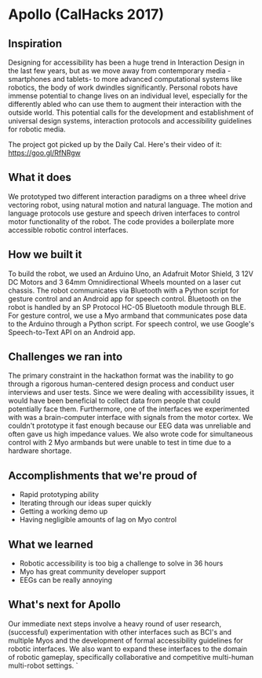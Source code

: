 # Apollo (CalHacks 2017)

## Inspiration
Designing for accessibility has been a huge trend in Interaction Design in the last few years, but as we move away from contemporary media -smartphones and tablets- to more advanced computational systems like robotics, the body of work dwindles significantly. Personal robots have immense potential to change lives on an individual level, especially for the differently abled who can use them to augment their interaction with the outside world. This potential calls for the development and establishment of universal design systems, interaction protocols and accessibility guidelines for robotic media.

The project got picked up by the Daily Cal. Here's their video of it: https://goo.gl/RfNRgw

## What it does
We prototyped two different interaction paradigms on a three wheel drive vectoring robot, using natural motion and natural language. The motion and language protocols use gesture and speech driven interfaces to control motor functionality of the robot. The code provides a boilerplate more accessible robotic control interfaces.

## How we built it
To build the robot, we used an Arduino Uno, an Adafruit Motor Shield, 3 12V DC Motors and 3 64mm Omnidirectional Wheels mounted on a laser cut chassis. The robot communicates via Bluetooth with a Python script for gesture control and an Android app for speech control. Bluetooth on the robot is handled by an SP Protocol HC-05 Bluetooth module through BLE. For gesture control, we use a Myo armband that communicates pose data to the Arduino through a Python script. For speech control, we use Google's Speech-to-Text API on an Android app.

## Challenges we ran into
The primary constraint in the hackathon format was the inability to go through a rigorous human-centered design process and conduct user interviews and user tests. Since we were dealing with accessibility issues, it would have been beneficial to collect data from people that could potentially face them. Furthermore, one of the interfaces we experimented with was a brain-computer interface with signals from the motor cortex. We couldn't prototype it fast enough because our EEG data was unreliable and often gave us high impedance values. We also wrote code for simultaneous control with 2 Myo armbands but were unable to test in time due to a hardware shortage.

## Accomplishments that we're proud of
- Rapid prototyping ability
- Iterating through our ideas super quickly
- Getting a working demo up
- Having negligible amounts of lag on Myo control

## What we learned
- Robotic accessibility is too big a challenge to solve in 36 hours
- Myo has great community developer support
- EEGs can be really annoying

## What's next for Apollo
Our immediate next steps involve a heavy round of user research, (successful) experimentation with other interfaces such as BCI's and multiple Myos and the development of formal accessibility guidelines for robotic interfaces. We also want to expand these interfaces to the domain of robotic gameplay, specifically collaborative and competitive multi-human multi-robot settings.
`

